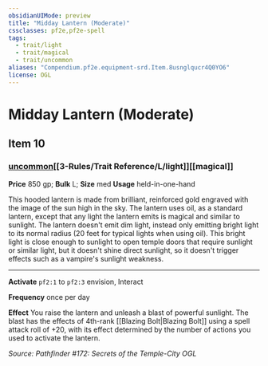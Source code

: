 ```yaml
---
obsidianUIMode: preview
title: "Midday Lantern (Moderate)"
cssclasses: pf2e,pf2e-spell
tags:
  - trait/light
  - trait/magical
  - trait/uncommon
aliases: "Compendium.pf2e.equipment-srd.Item.8usnglqucr4Q0YO6"
license: OGL
---
```

# Midday Lantern (Moderate)
## Item 10
### [uncommon](uncommon.md "Uncommon Rarity Trait")[[3-Rules/Trait Reference/L/light]][[magical]]


**Price** 850 gp; 
**Bulk** L; **Size** med
**Usage** held-in-one-hand

This hooded lantern is made from brilliant, reinforced gold engraved with the image of the sun high in the sky. The lantern uses oil, as a standard lantern, except that any light the lantern emits is magical and similar to sunlight. The lantern doesn't emit dim light, instead only emitting bright light to its normal radius (20 feet for typical lights when using oil). This bright light is close enough to sunlight to open temple doors that require sunlight or similar light, but it doesn't shine direct sunlight, so it doesn't trigger effects such as a vampire's sunlight weakness.

* * *

**Activate** `pf2:1` to `pf2:3` envision, Interact

**Frequency** once per day

**Effect** You raise the lantern and unleash a blast of powerful sunlight. The blast has the effects of 4th-rank [[Blazing Bolt|Blazing Bolt]] using a spell attack roll of +20, with its effect determined by the number of actions you used to activate the lantern.

*Source: Pathfinder #172: Secrets of the Temple-City*
*OGL*